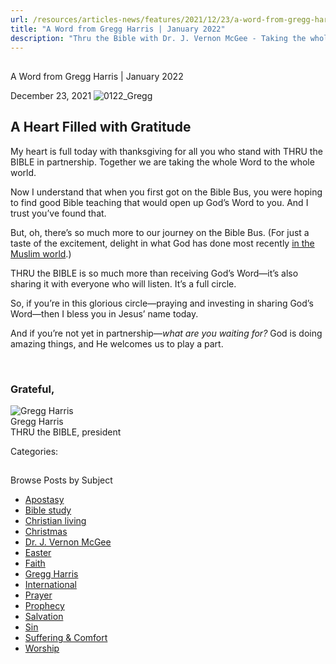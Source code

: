 ```yaml
---
url: /resources/articles-news/features/2021/12/23/a-word-from-gregg-harris-january-2022
title: "A Word from Gregg Harris | January 2022"
description: "Thru the Bible with Dr. J. Vernon McGee - Taking the whole Word to the whole world"
---
```







## 
 A Word from Gregg Harris | January 2022


December 23, 2021
![](https://ttb.org/images/default-source/features-and-news/0122_gregga4987064-7c49-43ba-b927-5a6b2bd6779e.jpg?sfvrsn=63361816_1 "0122_Gregg")




## A Heart Filled with Gratitude

My heart is full today with thanksgiving for all you who stand with THRU the BIBLE in partnership. Together we are taking the whole Word to the whole world.  

Now I understand that when you first got on the Bible Bus, you were hoping to find good Bible teaching that would open up God’s Word to you. And I trust you’ve found that.  

But, oh, there’s so much more to our journey on the Bible Bus. (For just a taste of the excitement, delight in what God has done most recently [in the Muslim world](/resources/articles-news/news/2021/12/23/celebrating-new-ministry-to-the-muslim-world).)  

THRU the BIBLE is so much more than receiving God’s Word—it’s also sharing it with everyone who will listen. It’s a full circle.  

So, if you’re in this glorious circle—praying and investing in sharing God’s Word—then I bless you in Jesus’ name today.  

And if you’re not yet in partnership—*what are you waiting for?* God is doing amazing things, and He welcomes us to play a part. 

 

### Grateful,

![Gregg Harris ](/images/default-source/default-album/gregg-harris.jpg?sfvrsn=38591e16_0 "Gregg Harris ")  
Gregg Harris  
THRU the BIBLE, president 



Categories: 









## 
 Browse Posts by Subject


* [Apostasy](/resources/articles-news/-in-tags/tags/Apostasy)
* [Bible study](/resources/articles-news/-in-tags/tags/Bible-study)
* [Christian living](/resources/articles-news/-in-tags/tags/Christian-living)
* [Christmas](/resources/articles-news/-in-tags/tags/Christmas)
* [Dr. J. Vernon McGee](/resources/articles-news/-in-tags/tags/Dr-J-Vernon-McGee)
* [Easter](/resources/articles-news/-in-tags/tags/easter)
* [Faith](/resources/articles-news/-in-tags/tags/Faith)
* [Gregg Harris](/resources/articles-news/-in-tags/tags/Gregg-Harris)
* [International](/resources/articles-news/-in-tags/tags/International)
* [Prayer](/resources/articles-news/-in-tags/tags/prayer)
* [Prophecy](/resources/articles-news/-in-tags/tags/Prophecy)
* [Salvation](/resources/articles-news/-in-tags/tags/Salvation)
* [Sin](/resources/articles-news/-in-tags/tags/sin)
* [Suffering & Comfort](/resources/articles-news/-in-tags/tags/Suffering-Comfort)
* [Worship](/resources/articles-news/-in-tags/tags/worship)






